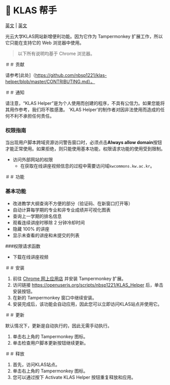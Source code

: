 # 🎠 KLAS 帮手

[英文](https://github.com/nbsp1221/klas-helper) | [英文](https://github.com/nbsp1221/klas-helper/blob/master/README-EN.md)

光云大学KLAS网站新增便利功能。因为它作为 Tampermonkey 扩展工作，所以它只能在支持它的 Web 浏览器中使用。

> 以下所有说明均基于 Chrome 浏览器。

＃＃ 贡献

请参考[此处]（https://github.com/nbsp1221/klas-helper/blob/master/CONTRIBUTING.md）。

＃＃ 通知

请注意，“KLAS Helper”是为个人使用而创建的程序，不具有公信力。如果您能将其用作参考，我们将不胜感激。 'KLAS Helper'的制作者对因非法使用而造成的任何不利不承担任何责任。

### 权限指南

当出现用户脚本跨域资源访问警告窗口时，必须点击**Always allow domain**按钮才能正常使用。如果拒绝，则只能使用基本功能，权限请求功能的使用受到限制。

* 访问外部网站的权限
  - 在获取在线讲座视频信息的过程中需要访问域`kwcommons.kw.ac.kr`。

＃＃ 功能

### 基本功能

* 改进教学大纲查询不方便的部分（验证码、在新窗口打开等）
* 自动计算每学期的专业和非专业成绩并可视化图表
* 查询上一学期的排名信息
* 观看连续讲座时移除 2 分钟冷却时间
* 隐藏 100% 的讲座
* 显示未查看的讲座和未提交的列表

###权限请求函数

* 下载在线讲座视频

＃＃ 安装

1. 前往 [Chrome 网上应用店](https://chrome.google.com/webstore/search/tampermonkey) 并安装 Tampermonkey 扩展。
2. 访问链接 https://openuserjs.org/scripts/nbsp1221/KLAS_Helper 后，单击安装按钮。
3. 在新的 Tampermonkey 窗口中继续安装。
4. 安装完成后，该功能会自动应用，因此您可以立即访问KLAS站点并使用它。

＃＃ 更新

默认情况下，更新是自动执行的，因此无需手动执行。

1. 单击右上角的 Tampermonkey 图标。
2. 单击检查用户脚本更新按钮继续更新。

＃＃ 释放

1. 首先，访问KLAS站点。
2. 单击右上角的 Tampermonkey 图标。
3. 您可以通过按下 Activate KLAS Helper 按钮重复释放和应用。